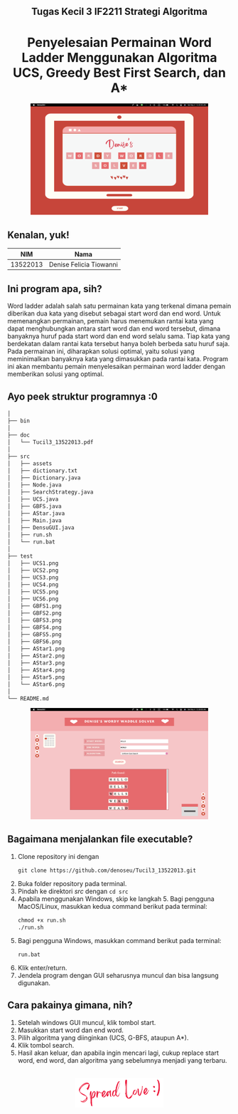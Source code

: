 <h2 align="center"> Tugas Kecil 3 IF2211 Strategi Algoritma </h2>
<h1 align="center"> Penyelesaian Permainan Word Ladder Menggunakan Algoritma UCS, Greedy Best First Search, dan A*</h1>

<div align="center">
    <img src="readme1.png" alt="readme1" width="400"/>
</div>

## Kenalan, yuk!
|   NIM    |                  Nama                  |
| :------: | :------------------------------------: |
| 13522013 |        Denise Felicia Tiowanni         |

## Ini program apa, sih?
Word ladder adalah salah satu permainan kata yang terkenal dimana pemain diberikan dua kata yang disebut sebagai start word dan end word. Untuk memenangkan permainan, pemain harus menemukan rantai kata yang dapat menghubungkan antara start word dan end word tersebut, dimana banyaknya huruf pada start word dan end word selalu sama. Tiap kata yang berdekatan dalam rantai kata tersebut hanya boleh berbeda satu huruf saja. Pada permainan ini,
diharapkan solusi optimal, yaitu solusi yang meminimalkan banyaknya kata yang dimasukkan pada rantai kata. Program ini akan membantu pemain menyelesaikan permainan word ladder dengan memberikan solusi yang optimal.

## Ayo peek struktur programnya :0

```
│
├── bin
│
├── doc
│   └── Tucil3_13522013.pdf
│
├── src
│   ├── assets
│   ├── dictionary.txt
│   ├── Dictionary.java
│   ├── Node.java
│   ├── SearchStrategy.java
│   ├── UCS.java
│   ├── GBFS.java
│   ├── AStar.java
│   ├── Main.java
│   ├── DensuGUI.java
│   ├── run.sh
│   └── run.bat
│
├── test
│   ├── UCS1.png
│   ├── UCS2.png
│   ├── UCS3.png
│   ├── UCS4.png
│   ├── UCS5.png
│   ├── UCS6.png
│   ├── GBFS1.png
│   ├── GBFS2.png
│   ├── GBFS3.png
│   ├── GBFS4.png
│   ├── GBFS5.png
│   ├── GBFS6.png
│   ├── AStar1.png
│   ├── AStar2.png
│   ├── AStar3.png
│   ├── AStar4.png
│   ├── AStar5.png
│   └── AStar6.png
│
└── README.md
```

<div align="center">
    <img src="readme2.png" alt="readme1" width="400"/>
</div>

## Bagaimana menjalankan file executable?
1. Clone repository ini dengan 
    ```
    git clone https://github.com/denoseu/Tucil3_13522013.git
    ```
2. Buka folder repository pada terminal.
3. Pindah ke direktori *src* dengan `cd src`
4. Apabila menggunakan Windows, skip ke langkah 5. Bagi pengguna MacOS/Linux, masukkan kedua command berikut pada terminal:
    ```
    chmod +x run.sh
    ./run.sh
    ```
5. Bagi pengguna Windows, masukkan command berikut pada terminal:
    ```
    run.bat
    ```
6. Klik enter/return.
7. Jendela program dengan GUI seharusnya muncul dan bisa langsung digunakan.

## Cara pakainya gimana, nih?
1. Setelah windows GUI muncul, klik tombol start.
2. Masukkan start word dan end word.
3. Pilih algoritma yang diinginkan (UCS, G-BFS, ataupun A*).
4. Klik tombol search.
5. Hasil akan keluar, dan apabila ingin mencari lagi, cukup replace start word, end word, dan algoritma yang sebelumnya menjadi yang terbaru.

<br>
<div align="center">
    <img src="readme3.png" alt="readme1" width="200"/>
</div>
